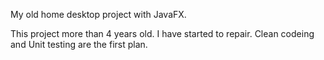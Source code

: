 My old home desktop project with JavaFX.

This project more than 4 years old. I have started to repair. Clean codeing and Unit testing are the first plan.
